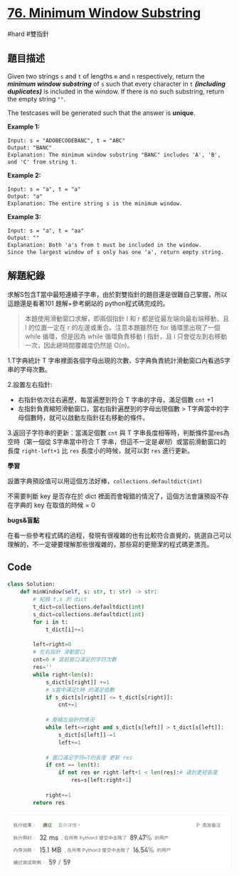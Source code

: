 # [76. Minimum Window Substring](https://leetcode.cn/problems/minimum-window-substring/)

#hard #雙指針



## 題目描述

Given two strings `s` and `t` of lengths `m` and `n` respectively, return the ***minimum window substring*** of `s` such that every character in `t` ***(including duplicates)*** is included in the window. If there is no such substring, return the empty string `""`.

The testcases will be generated such that the answer is **unique**.



**Example 1:**

```text
Input: s = "ADOBECODEBANC", t = "ABC"
Output: "BANC"
Explanation: The minimum window substring "BANC" includes 'A', 'B', and 'C' from string t.
```

**Example 2:**

```
Input: s = "a", t = "a"
Output: "a"
Explanation: The entire string s is the minimum window.
```

**Example 3:**

```
Input: s = "a", t = "aa"
Output: ""
Explanation: Both 'a's from t must be included in the window.
Since the largest window of s only has one 'a', return empty string.
```



## 解題紀錄

求解S包含T當中最短連續子字串，由於對雙指針的題目還是很難自己掌握，所以這題還是看著101 題解+參考網站的 python程式碼完成的。

> 本題使用滑動窗口求解，即兩個指針 l 和 r 都是從最左端向最右端移動，且 l 的位置一定在 r 的左邊或重合。注意本題雖然在 for 循環里出現了一個 while 循環，但是因為 while 循環負責移動 l 指針，且 l 只會從左到右移動一次，因此總時間覆雜度仍然是 O(n)。



1.T字典統計 T 字串裡面各個字母出現的次數、S字典負責統計滑動窗口內看過S字串的字母次數。

2.設置左右指針:

* 右指針依次往右遍歷，每當遍歷到符合 T 字串的字母，滿足個數 `cnt` +1 
* 左指針負責縮短滑動窗口，當右指針遍歷到的字母出現個數 > T字典當中的字母個數時，就可以啟動左指針往右移動的條件。

3.返回子字符串的更新：當滿足個數 `cnt` 與 T 字串長度相等時，判斷條件當res為空時（第一個從 S字串當中符合 T 字串，但這不一定是*最短*）或當前滑動窗口的長度 `right-left+1` 比 `res` 長度小的時候，就可以對 `res` 進行更新。



**學習**

設置字典預設值可以用這個方法好棒，`collections.defaultdict(int)`

不需要判斷 key 是否存在於 dict 裡面而會報錯的情況了，這個方法會讓預設不存在字典的 key 在取值的時候 = 0 

**bugs&盲點**

在看一些參考程式碼的過程，發現有很複雜的也有比較符合直覺的，挑選自己可以理解的，不一定硬要理解那些很複雜的，那些寫的更簡潔的程式碼更漂亮。



## Code

```python
class Solution:
    def minWindow(self, s: str, t: str) -> str:
        # 紀錄 t,s 的 dict 
        t_dict=collections.defaultdict(int)
        s_dict=collections.defaultdict(int)
        for i in t:
            t_dict[i]+=1

        left=right=0
        # 左右指針 滑動窗口
        cnt=0 # 當前窗口滿足的字符次數
        res=''
        while right<len(s):
            s_dict[s[right]] +=1
            # s當中滿足t時 的滿足個數
            if s_dict[s[right]] <= t_dict[s[right]]:
                cnt+=1
            
            # 壓縮左指針的情況
            while left<=right and s_dict[s[left]] > t_dict[s[left]]:
                s_dict[s[left]]-=1
                left+=1
            
            # 窗口滿足字符=T的長度 更新 res
            if cnt == len(t):
                if not res or right-left+1 < len(res):# 遇到更短長度
                    res=s[left:right+1]
            
            right+=1
        return res

```

![img_ac](https://github.com/youngmihuang/leetcode-python/blob/main/img/88.merged_sorted_array_ac.png)
